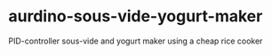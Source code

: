 # aurdino-sous-vide-yogurt-maker
PID-controller sous-vide and yogurt maker using a cheap rice cooker
